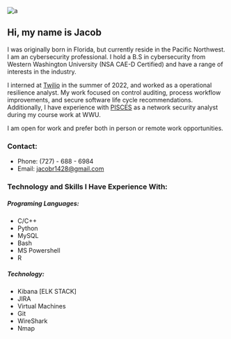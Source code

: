![a](../images/pfp.jpg)

## Hi, my name is Jacob
I was originally born in Florida, but currently reside in the  Pacific Northwest. I am an cybersecurity professional. I hold a B.S in cybersecurity from Western Washington University (NSA CAE-D Certified) and have a range of interests in the industry. 

I interned at [Twilio](https://www.twilio.com/en-us) in the summer of 2022, and worked as a operational resilience analyst. My work focused on control auditing, process workflow improvements, and secure software life cycle recommendations. Additionally, I have experience with [PISCES](https://pisces-intl.org/) as a network security analyst during my course work at WWU. 

I am open for work and prefer both in person or remote work opportunities.
### Contact:
- Phone: (727) - 688 - 6984
- Email: jacobr1428@gmail.com 

### Technology and Skills I Have Experience With:
##### Programing Languages:
 - C/C++
 - Python
 - MySQL
 - Bash
 - MS Powershell
 - R
##### Technology:
- Kibana [ELK STACK]
- JIRA
- Virtual Machines
- Git
- WireShark
- Nmap